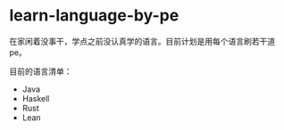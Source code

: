 # learn-language-by-pe

在家闲着没事干，学点之前没认真学的语言。目前计划是用每个语言刷若干道pe。

目前的语言清单：

+ Java
+ Haskell
+ Rust
+ Lean